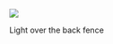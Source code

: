<!-- published: 2019-01-31T13:00:00Z -->
<!-- slug: photos/95a55540-d17a-4426-9d50-eb97b4b3e435/ -->

![](https://brntn-photos.s3-ap-southeast-2.amazonaws.com/uploaded/D92783BB-FF02-4907-991A-6B576B5F270F.jpeg)

Light over the back fence